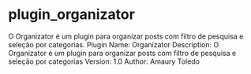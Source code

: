 # plugin_organizator
O Organizator é um plugin para organizar posts com filtro de pesquisa e seleção por categorias.
Plugin Name: Organizator
Description: O Organizator é um plugin para organizar posts com filtro de pesquisa e seleção por categorias
Version: 1.0
Author: Amaury Toledo

